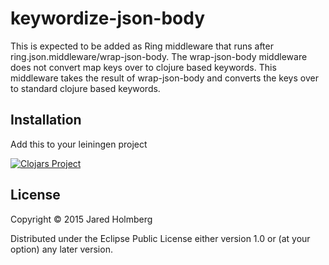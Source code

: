 # keywordize-json-body
This is expected to be added as Ring middleware that runs after ring.json.middleware/wrap-json-body. The wrap-json-body middleware does not convert map keys over to clojure based keywords. This middleware takes the result of wrap-json-body and converts the keys over to standard clojure based keywords.

## Installation
Add this to your leiningen project

[![Clojars Project](http://clojars.org/org.bytescale.keywordize-json-body/latest-version.svg)](http://clojars.org/org.bytescale.keywordize-json-body)


## License

Copyright © 2015 Jared Holmberg

Distributed under the Eclipse Public License either version 1.0 or (at
your option) any later version.
